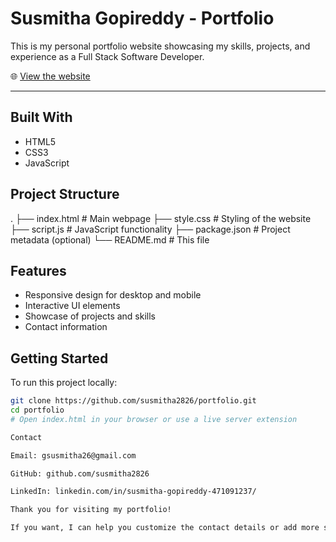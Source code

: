 # Susmitha Gopireddy - Portfolio

This is my personal portfolio website showcasing my skills, projects, and experience as a Full Stack Software Developer.

🌐 [View the website](https://susmitha2826.github.io/portfolio/)

---

## Built With

- HTML5  
- CSS3  
- JavaScript

## Project Structure

.
├── index.html # Main webpage
├── style.css # Styling of the website
├── script.js # JavaScript functionality
├── package.json # Project metadata (optional)
└── README.md # This file

## Features

- Responsive design for desktop and mobile  
- Interactive UI elements  
- Showcase of projects and skills  
- Contact information  

## Getting Started

To run this project locally:

```bash
git clone https://github.com/susmitha2826/portfolio.git
cd portfolio
# Open index.html in your browser or use a live server extension

Contact

Email: gsusmitha26@gmail.com

GitHub: github.com/susmitha2826

LinkedIn: linkedin.com/in/susmitha-gopireddy-471091237/

Thank you for visiting my portfolio!

If you want, I can help you customize the contact details or add more sections like **Technologies**, **How to contribute**, or **License**. Let me know!
